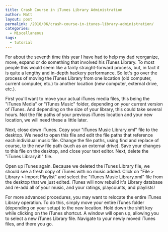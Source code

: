 ```yaml
---
title: Crash Course in iTunes Library Administration
author: Matt
layout: post
permalink: /2010/06/crash-course-in-itunes-library-administration/
categories:
  - Miscellaneous
tags:
  - tutorial
---
```


For about the seventh time this year I have had to help my dad reorganize, move, expand or do something that involved his iTunes Library. To most people this would seem like a fairly straight-forward process, but, in fact it is quite a lengthy and in-depth hackery performance. So let's go over the process of moving the iTunes Library from one location (old computer, current computer, etc.) to another location (new computer, external drive, etc.).

First you'll want to move your actual iTunes media files, this being the "iTunes Media" or "iTunes Music" folder, depending on your current version of iTunes. And depending on the size of your library, this could take several hours. Not the file paths of your previous iTunes location and your new location, we will need these a little later.

Next, close down iTunes. Copy your "iTunes Music Library.xml" file to the desktop. We need to open this file and edit the file paths that reference each individual music file. Change the file paths, using find and replace of course, to the new file path (such as an external drive). Save your changes to this file on the desktop, and close your text editor. Next, delete the "iTunes Library.itl" file.

Open up iTunes again. Because we deleted the iTunes Library file, we should see a fresh copy of iTunes with no music added. Click on "File > Library > Import Playlist" and select the "iTunes Music Library.xml" file from the desktop that we just edited. iTunes will now rebuild it's Library database and re-add all of your music, and your ratings, playcounts, and playlists!

For more advanced procedures, you may want to relocate the entire iTunes Library operation. To do this, simply move your entire iTunes folder (depending on your setup) to the new location. Hold down the shift key while clicking on the iTunes shortcut. A window will open up, allowing you to select a new iTunes Library file. Navigate to your newly moved iTunes files, and there you go.